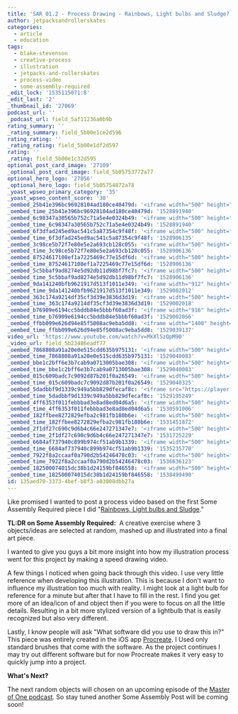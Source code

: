 ```yaml
---
title: 'SAR 01.2 - Process Drawing - Rainbows, Light bulbs and Sludge?'
author: jetpacksandrollerskates
categories:
  - article
  - education
tags:
  - blake-stevenson
  - creative-process
  - illustration
  - jetpacks-and-rollerskates
  - process-video
  - some-assembly-required
_edit_lock: '1535115071:8'
_edit_last: '2'
_thumbnail_id: '27069'
podcast_url: ''
_podcast_url: field_5af11236a0b9b
rating_summary: ''
_rating_summary: field_5b00e1ce2d596
rating_rating: ''
_rating_rating: field_5b00e1df2d597
rating: ''
_rating: field_5b00e1c32d595
optional_post_card_image: '27109'
_optional_post_card_image: field_5b05753772a77
optional_hero_logo: '27056'
_optional_hero_logo: field_5b05754872a78
_yoast_wpseo_primary_category: '35'
_yoast_wpseo_content_score: '30'
_oembed_25b41e396bc96928104ad180ce40479d: '<iframe width="500" height="281" src="https://www.youtube.com/embed/MFWF9dU5Zc0?feature=oembed" frameborder="0" allow="autoplay; encrypted-media" allowfullscreen></iframe>'
_oembed_time_25b41e396bc96928104ad180ce40479d: '1528891940'
_oembed_6c98347a30565b752c71a5e4e0324b49: '<iframe width="500" height="281" src="https://www.youtube.com/embed/FhwktRDG_aQ?feature=oembed" frameborder="0" allow="autoplay; encrypted-media" allowfullscreen></iframe>'
_oembed_time_6c98347a30565b752c71a5e4e0324b49: '1528891940'
_oembed_6f3dfad245ed9ac541c5a87354c9f48f: '<iframe width="500" height="281" src="https://www.youtube.com/embed/rTMINaybeyE?feature=oembed" frameborder="0" allow="autoplay; encrypted-media" allowfullscreen></iframe>'
_oembed_time_6f3dfad245ed9ac541c5a87354c9f48f: '1528906135'
_oembed_3c98ce5b72f7e80e5e2a693cb128c055: '<iframe width="500" height="281" src="https://www.youtube.com/embed/j7RHHPN4gII?feature=oembed" frameborder="0" allow="autoplay; encrypted-media" allowfullscreen></iframe>'
_oembed_time_3c98ce5b72f7e80e5e2a693cb128c055: '1528906136'
_oembed_87524617108ef1a7225469c77e15df6d: '<iframe width="500" height="281" src="https://www.youtube.com/embed/bP8vCXPo-BA?feature=oembed" frameborder="0" allow="autoplay; encrypted-media" allowfullscreen></iframe>'
_oembed_time_87524617108ef1a7225469c77e15df6d: '1528906136'
_oembed_5c5bbaf9ad8274e5d92db11d98bf7fc7: '<iframe width="500" height="281" src="https://www.youtube.com/embed/yqAS2lPISa8?feature=oembed" frameborder="0" allow="autoplay; encrypted-media" allowfullscreen></iframe>'
_oembed_time_5c5bbaf9ad8274e5d92db11d98bf7fc7: '1528906136'
_oembed_9da141240bfb9621917d513f1011e349: '<iframe width="912" height="513" src="https://www.youtube.com/embed/MkXlSzQpM90?feature=oembed" frameborder="0" allow="autoplay; encrypted-media" allowfullscreen></iframe>'
_oembed_time_9da141240bfb9621917d513f1011e349: '1529002012'
_oembed_363c174a9214df35cf3d39e3836d3d19: '<iframe width="500" height="281" src="https://www.youtube.com/embed/MkXlSzQpM90?feature=oembed" frameborder="0" allow="autoplay; encrypted-media" allowfullscreen></iframe>'
_oembed_time_363c174a9214df35cf3d39e3836d3d19: '1529002018'
_oembed_b76909e6194cc5bddb84e5bbbf60ad3f: '<iframe width="916" height="515" src="https://www.youtube.com/embed/MkXlSzQpM90?feature=oembed" frameborder="0" allow="autoplay; encrypted-media" allowfullscreen></iframe>'
_oembed_time_b76909e6194cc5bddb84e5bbbf60ad3f: '1529002056'
_oembed_ffbb099e626d94e85f5008ac9eba5dd8: '<iframe width="1400" height="788" src="https://www.youtube.com/embed/MkXlSzQpM90?feature=oembed" frameborder="0" allow="autoplay; encrypted-media" allowfullscreen></iframe>'
_oembed_time_ffbb099e626d94e85f5008ac9eba5dd8: '1529039137'
video_url: 'https://www.youtube.com/watch?v=MkXlSzQpM90'
_video_url: field_5b23486eadf77
_oembed_7868808a91a20e0e515cdd635b975131: '<iframe width="500" height="281" src="https://www.youtube.com/embed/PEZ2r1YGKSA?feature=oembed" frameborder="0" allow="autoplay; encrypted-media" allowfullscreen></iframe>'
_oembed_time_7868808a91a20e0e515cdd635b975131: '1529040083'
_oembed_bbe1c2bff6e3b7cab9a0713005bae308: '<iframe width="500" height="281" src="https://www.youtube.com/embed/_DTbx7c7ez8?feature=oembed" frameborder="0" allow="autoplay; encrypted-media" allowfullscreen></iframe>'
_oembed_time_bbe1c2bff6e3b7cab9a0713005bae308: '1529040083'
_oembed_015c609badc7c9092d87b201f0a26549: '<iframe width="500" height="281" src="https://www.youtube.com/embed/dkhBDhQ4OxM?feature=oembed" frameborder="0" allow="autoplay; encrypted-media" allowfullscreen></iframe>'
_oembed_time_015c609badc7c9092d87b201f0a26549: '1529040325'
_oembed_5dadbbf9d1339c949a5bb829dfecaf8c: '<iframe src="https://player.vimeo.com/video/8386027?app_id=122963" width="500" height="281" frameborder="0" title="Alien for Christmas" webkitallowfullscreen mozallowfullscreen allowfullscreen></iframe>'
_oembed_time_5dadbbf9d1339c949a5bb829dfecaf8c: '1529195249'
_oembed_4ff6353f011febbbad3e8ad8ed04d6a5: '<iframe width="500" height="281" src="https://www.youtube.com/embed/HikYI0jIAwU?feature=oembed" frameborder="0" allow="autoplay; encrypted-media" allowfullscreen></iframe>'
_oembed_time_4ff6353f011febbbad3e8ad8ed04d6a5: '1530591006'
_oembed_182ffbee8272829efba2c981fb180b6e: '<iframe width="500" height="281" src="https://www.youtube.com/embed/Seg_yBYPjG4?feature=oembed" frameborder="0" allow="autoplay; encrypted-media" allowfullscreen></iframe>'
_oembed_time_182ffbee8272829efba2c981fb180b6e: '1531451872'
_oembed_2f1df27c690c9d6b4c66e247271347e7: '<iframe width="500" height="281" src="https://www.youtube.com/embed/9XxLHyzsB_Q?feature=oembed" frameborder="0" allow="autoplay; encrypted-media" allowfullscreen></iframe>'
_oembed_time_2f1df27c690c9d6b4c66e247271347e7: '1531725229'
_oembed_6684af737940c899b974cf51ab9b1339: '<iframe width="500" height="281" src="https://www.youtube.com/embed/gp-8oB53P7k?feature=oembed" frameborder="0" allow="autoplay; encrypted-media" allowfullscreen></iframe>'
_oembed_time_6684af737940c899b974cf51ab9b1339: '1535235770'
_oembed_7922f8a2ccaaf0a790d2b54246478c03: '<iframe width="500" height="281" src="https://www.youtube.com/embed/AWvUNABT8sg?feature=oembed" frameborder="0" allow="autoplay; encrypted-media" allowfullscreen></iframe>'
_oembed_time_7922f8a2ccaaf0a790d2b54246478c03: '1536636123'
_oembed_182500074015dc38b1d24159bf846558: '<iframe width="500" height="281" src="https://www.youtube.com/embed/USPd0vX2sdc?feature=oembed" frameborder="0" allow="autoplay; encrypted-media" allowfullscreen></iframe>'
_oembed_time_182500074015dc38b1d24159bf846558: '1538499490'
id: 135aed70-3373-4bef-b8f3-a03008dbb27a
---
```

<p>Like promised I wanted to post a process video based on the first Some Assembly Required piece I did "<a href="https://timededition.com/sar-01-1-rainbows-light-bulbs-and-sludge/">Rainbows, Light bulbs and Sludge</a>."</p>
<p><strong>TL:DR on Some Assembly Required:</strong>  A creative exercise where 3 objects/ideas are selected at random, mashed up and illustrated into a final art piece.</p>
<p>I wanted to give you guys a bit more insight into how my illustration process went for this project by making a speed drawing video.</p>
<p>A few things I noticed when going back through this video. I use very little reference when developing this illustration. This is because I don't want to influence my illustration too much with reality. I might look at a light bulb for reference for a minute but after that I have to fill in the rest. I find you get more of an idea/icon of and object then if you were to focus on all the little details. Resulting in a bit more stylized version of a lightbulb that is easily recognized but also very different.</p>
<p>Lastly, I know people will ask "What software did you use to draw this in?" This piece was entirely created in the iOS app <a href="https://procreate.art/">Procreate</a>. I Used only standard brushes that come with the software. As the project continues I may try out different software but for now Procreate makes it very easy to quickly jump into a project.</p>
<p><strong>What's Next?</strong></p>
<p>The next random objects will chosen on an upcoming episode of the <a href="https://mof1podcast.com/">Master of One podcast</a>. So stay tuned another Some Assembly Post will be coming soon!</p>

